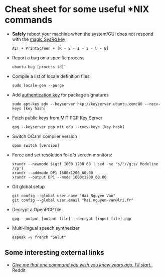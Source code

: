 Cheat sheet for some useful *NIX commands
====================

  * **Safely** reboot your machine when the system/GUI does not respond with the [magic SysRq key](http://web.archive.org/web/20070527215139/http://www.ibm.com/developerworks/linux/library/l-magic.html)

		ALT + PrintScreen + [R - E - I - S - U - B]		

  * Report a bug on a specific process

		ubuntu-bug [process id]`

  * Compile a list of locale definition files

		sudo locale-gen --purge

  * Add [authentication key](https://help.ubuntu.com/community/Repositories/Ubuntu#Authentication_Tab) for package signatures

		sudo apt-key adv --keyserver hkp://keyserver.ubuntu.com:80 --recv-keys [key hash]

  * Fetch public keys from MIT PGP Key Server

		gpg --keyserver pgp.mit.edu --recv-keys [key hash]

  * Switch OCaml compiler version

		opam switch [version]

  * Force and set resolution fol *old* screen monitors:

		xrandr --newmode $(gtf 1600 1200 60 | sed -ne 's/"//g;s/ Modeline //p')
		xrandr --addmode DP1 1600x1200_60.00
		xrandr --output DP1 --mode 1600x1200_60.00

  * Git global setup

		git config --global user.name "Hai Nguyen Van"
		git config --global user.email "hai.nguyen-van@lri.fr"

  * Decrypt a OpenPGP file

		gpg --output [output file] --decrypt [input file].pgp

  * Multi-lingual speech synthesizer

		espeak -v french "Salut"

Some interesting external links
-----------------------

  * [_Give me that one command you wish you knew years ago. I'll start._](http://www.reddit.com/r/linux/comments/mi80x/give_me_that_one_command_you_wish_you_knew_years/), Reddit
